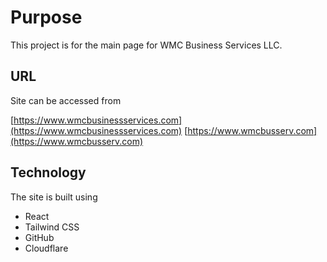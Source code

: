 # Purpose

This project is for the main page for WMC Business Services LLC.

## URL

Site can be accessed from 

[https://www.wmcbusinessservices.com](https://www.wmcbusinessservices.com)
[https://www.wmcbusserv.com](https://www.wmcbusserv.com)

## Technology 

The site is built using

* React
* Tailwind CSS
* GitHub
* Cloudflare